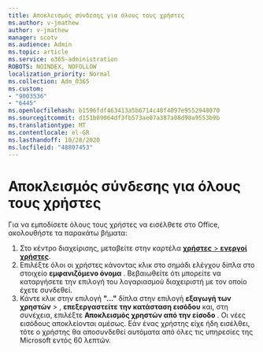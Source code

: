 ```yaml
---
title: Αποκλεισμός σύνδεσης για όλους τους χρήστες
ms.author: v-jmathew
author: v-jmathew
manager: scotv
ms.audience: Admin
ms.topic: article
ms.service: o365-administration
ROBOTS: NOINDEX, NOFOLLOW
localization_priority: Normal
ms.collection: Adm_O365
ms.custom:
- "9003536"
- "6445"
ms.openlocfilehash: b1596fdf463413a5b6714c48f4097e9552948070
ms.sourcegitcommit: d151b09064df3fb573ae07a387a08d98a9553b9b
ms.translationtype: MT
ms.contentlocale: el-GR
ms.lasthandoff: 10/28/2020
ms.locfileid: "48807453"
---
```

# <a name="block-sign-in-for-all-users"></a>Αποκλεισμός σύνδεσης για όλους τους χρήστες

Για να εμποδίσετε όλους τους χρήστες να εισέλθετε στο Office, ακολουθήστε τα παρακάτω βήματα:

1. Στο κέντρο διαχείρισης, μεταβείτε στην καρτέλα [ **χρήστες**  >  **ενεργοί χρήστες**](https://admin.microsoft.com/Adminportal/Home?source=applauncher#/users).
2. Επιλέξτε όλοι οι χρήστες κάνοντας κλικ στο σημάδι ελέγχου δίπλα στο στοιχείο **εμφανιζόμενο όνομα** . Βεβαιωθείτε ότι μπορείτε να καταργήσετε την επιλογή του λογαριασμού διαχειριστή με τον οποίο έχετε συνδεθεί.
3. Κάντε κλικ στην επιλογή **"..."** δίπλα στην επιλογή **εξαγωγή των χρηστών**  >  , **επεξεργαστείτε την κατάσταση εισόδου** και, στη συνέχεια, επιλέξτε **Αποκλεισμός χρηστών από την είσοδο** . Οι νέες εισόδους αποκλείονται αμέσως. Εάν ένας χρήστης είχε ήδη εισέλθει, τότε ο χρήστης θα αποσυνδεθεί αυτόματα από όλες τις υπηρεσίες της Microsoft εντός 60 λεπτών.
